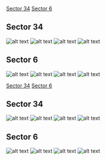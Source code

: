 [Sector 34](#sector34)
[Sector 6](#sector6)

<a name = "sector34"></a>
## Sector 34
![alt text](/tt/WASP-023_Sector_34/WASP-023_Sector_34_a_TimeSeries.png)
![alt text](/tt/WASP-023_Sector_34/WASP-023_Sector_34_b_FoldedLightCurve.png)
![alt text](/tt/WASP-023_Sector_34/WASP-023_Sector_34_b_IndividualTransitsWithFit.png)
![alt text](/tt/WASP-023_Sector_34/WASP-023_Sector_34_c_TimingResiduals.png)

<a name = "sector6"></a>
## Sector 6
![alt text](/tt/WASP-023_Sector_6/WASP-023_Sector_6_a_TimeSeries.png)
![alt text](/tt/WASP-023_Sector_6/WASP-023_Sector_6_b_FoldedLightCurve.png)
![alt text](/tt/WASP-023_Sector_6/WASP-023_Sector_6_b_IndividualTransitsWithFit.png)
![alt text](/tt/WASP-023_Sector_6/WASP-023_Sector_6_c_TimingResiduals.png)

[Sector 34](#sector34)
[Sector 6](#sector6)

<a name = "sector34"></a>
## Sector 34
![alt text](/tt/WASP-023_Sector_34/WASP-023_Sector_34_a_TimeSeries.png)
![alt text](/tt/WASP-023_Sector_34/WASP-023_Sector_34_b_FoldedLightCurve.png)
![alt text](/tt/WASP-023_Sector_34/WASP-023_Sector_34_b_IndividualTransitsWithFit.png)
![alt text](/tt/WASP-023_Sector_34/WASP-023_Sector_34_c_TimingResiduals.png)

<a name = "sector6"></a>
## Sector 6
![alt text](/tt/WASP-023_Sector_6/WASP-023_Sector_6_a_TimeSeries.png)
![alt text](/tt/WASP-023_Sector_6/WASP-023_Sector_6_b_FoldedLightCurve.png)
![alt text](/tt/WASP-023_Sector_6/WASP-023_Sector_6_b_IndividualTransitsWithFit.png)
![alt text](/tt/WASP-023_Sector_6/WASP-023_Sector_6_c_TimingResiduals.png)

